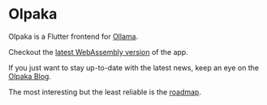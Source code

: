 # Olpaka
Olpaka is a Flutter frontend for [Ollama](https://ollama.com/).

Checkout the [latest WebAssembly version](https://otacon.github.io/olpaka/) of the app.

If you just want to stay up-to-date with the latest news, keep an eye on the 
[Olpaka Blog](https://otacon.github.io/olpaka/blog/).

The most interesting but the least reliable is the [roadmap](https://otacon.github.io/olpaka/blog/). 